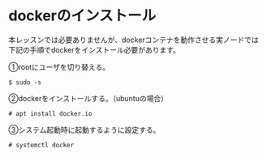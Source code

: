 # dockerのインストール
本レッスンでは必要ありませんが、dockerコンテナを動作させる実ノードでは下記の手順でdockerをインストール必要があります。

①rootにユーザを切り替える。

`$ sudo -s`

②dockerをインストールする。（ubuntuの場合）

`# apt install docker.io`

③システム起動時に起動するように設定する。

`# systemctl docker`
